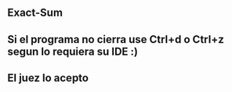 ## Exact-Sum

## Si el programa no cierra use Ctrl+d o Ctrl+z segun lo requiera su IDE :)
## El juez lo acepto 
